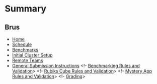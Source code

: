 # Summary
## Brus
- [Home](./main.md)
- [Schedule](./sched.md)
- [Benchmarks](benchmark.md)
- [Initial Cluster Setup](./setup.md)
- [Remote Teams](./hybrid.md)
- [General Submission Instructions](./submission.md)
<!- [Benchmarking Rules and Validation](./benchmark.md)>
<!- [Rubiks Cube Rules and Validation](./rubiks.md)>
<!- [Mystery App Rules and Validation](./mystery.md)>
<!- [Grading](./grading.md)>
